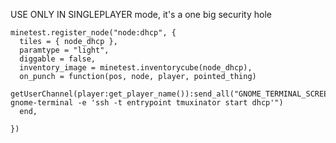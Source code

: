 USE ONLY IN SINGLEPLAYER mode, it's a one big security hole

```
minetest.register_node("node:dhcp", {
  tiles = { node_dhcp },
  paramtype = "light",
  diggable = false,
  inventory_image = minetest.inventorycube(node_dhcp),
  on_punch = function(pos, node, player, pointed_thing) 
    getUserChannel(player:get_player_name()):send_all("GNOME_TERMINAL_SCREEN='' gnome-terminal -e 'ssh -t entrypoint tmuxinator start dhcp'")
  end,

})
```

